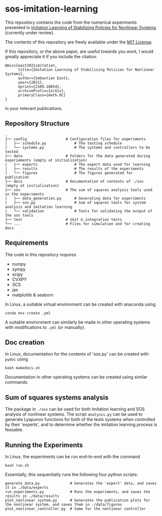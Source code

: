 # sos-imitation-learning

This repository contains the code from the numerical experiments presented in [Imitation Learning of Stabilizing Policies for Nonlinear Systems](https://arxiv.org/abs/2109.10854) (currently under review).

The contents of this repository are freely available under the [MIT License](https://choosealicense.com/licenses/mit/).

If this repository, or the above paper, are useful towards you work, I would greatly appreciate it if you include the citation

```
@misc{east2021imitation,
      title={Imitation Learning of Stabilizing Policies for Nonlinear Systems}, 
      author={Sebastian East},
      year={2021},
      eprint={2109.10854},
      archivePrefix={arXiv},
      primaryClass={math.OC}
}
```

in your relevant publications.

## Repository Structure

```
.
├── config                  # Configuration files for experiments
|   ├── schedule.py             # The testing schedule
|   └── systems.py              # The systems and controllers to be tested
├── data                    # Folders for the data generated during experiements (empty at initialization)
|   ├── experts                 # The expert data used for learning
|   ├── results                 # The results of the experiments
|   └── figures                 # The figures generated for publication
├── docs                    # Documentation of contents of ./sos (empty at initialization)
├── sos                     # The sum of squares analysis tools used in the experiments
|   ├── data_generation.py      # Generating data for experiments
|   ├── sos.py                  # Sum of squares tools for system analysis and imitation learning
|   └── validation              # Tools for validating the output of the sos tools
├── test                    # Unit & integration tests
└── ...                     # Files for simulation and for creating docs
```

## Requirements

The code in this repository requires

- numpy
- sympy
- scipy
- CVXPY
- SCS
- jax
- matplotlib & seaborn

In Linux, a suitable virtual environment can be created with anaconda using
```
conda env create .yml
```
A suitable environment can similarly be made in other operating systems with modifications to `.yml` (or manually).

## Doc creation

In Linux, documentation for the contents of 'sos.py' can be created with `pydoc` using
```
bash makedocs.sh
```
Documentation in other operating systems can be created using similar commands.


## Sum of squares systems analysis

The package in `./sos` can be used for both imitation learning and SOS analysis of nonlinear systems. The script `analysis.py` can be used to generate Lyapunov functions for both of the tests systems when controlled by their 'experts', and to determine whether the imitation learning process is feasable.

## Running the Experiments

In Linux, the experiments can be run end-to-end with the command
```
bash run.sh
```
Essentially, this sequentially runs the following four python scripts:
```
generate_data.py              # Generates the 'expert' data, and saves it in ./data/experts
run_experiments.py            # Runs the experiments, and saves the results in ./data/results
plot_nonlinear_system.py      # Generates the publication plots for the nonlinear system, and saves them in ./data/figures
plot_nonlinear_controller.py  # Same for the nonlinear controller
```

